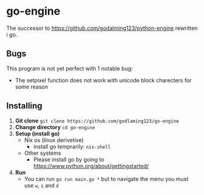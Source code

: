 # go-engine

The successor to https://github.com/godalming123/python-engine rewritten i go.

## Bugs
This program is not yet perfect with 1 notable bug:
 - The setpixel function does not work with unicode block charecters for some reason

## Installing
1. **Git clone**
  `git clone https://github.com/godlaming123/go-engine`
2. **Change directory**
  `cd go-engine`
2. **Setup (install go)**
   - Nix os (linux derivetive)
     - install go temprarily: `nix-shell`
   - Other systems
     - Please install go by going to https://www.python.org/about/gettingstarted/
3. **Run**
   - You can run `go run main.go *` but to navigate the menu you must use `w`, `s` and `d`
